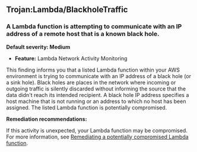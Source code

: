 Trojan:Lambda/BlackholeTraffic
------------------------------


### A Lambda function is attempting to communicate with an IP address of a remote host that is a known black hole.


**Default severity: Medium**


 * **Feature:** Lambda Network Activity Monitoring

This finding informs you that a listed Lambda function within your AWS environment is trying to communicate with an IP address of a black hole (or a sink hole). Black holes are places in the network where incoming or outgoing traffic is silently discarded without informing the source that the data didn't reach its intended recipient. A black hole IP address specifies a host machine that is not running or an address to which no host has been assigned. The listed Lambda function is potentially compromised.


**Remediation recommendations:**


If this activity is unexpected, your Lambda function may be compromised. For more information, see [Remediating a potentially compromised Lambda function](https://docs.aws.amazon.com/guardduty/latest/ug/remediate-lambda-protection-finding-types.html).

